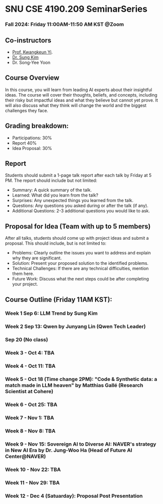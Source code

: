# SNU CSE 4190.209 SeminarSeries
### Fall 2024: Friday 11:00AM-11:50 AM KST @Zoom

## Co-instructors
* [Prof. Kwangkeun Yi](https://cse.snu.ac.kr/people/faculty/41).
* [Dr. Sung Kim](https://scholar.google.com/citations?user=JE_m2UgAAAAJ&hl=en)
* Dr. Song-Yee Yoon 

## Course Overview
In this course, you will learn from leading AI experts about their insightful ideas. The course will cover their thoughts, beliefs, and concepts, including their risky but impactful ideas and what they believe but cannot yet prove. It will also discuss what they think will change the world and the biggest challenges they face.


## Grading breakdown:

* Participations: 30%
* Report 40%
* Idea Proposal: 30%

## Report
Students should submit a 1-page talk report after each talk by Friday at 5 PM. The report should include but not limited:
* Summary: A quick summary of the talk.
* Learned: What did you learn from the talk?
* Surprises: Any unexpected things you learned from the talk.
* Questions: Any questions you asked during or after the talk (if any).
* Additional Questions: 2-3 additional questions you would like to ask.

## Proposal for Idea (Team with up to 5 members)
After all talks, students should come up with project ideas and submit a proposal. This should include, but is not limited to:
* Problems: Clearly outline the issues you want to address and explain why they are significant.
* Solution: Present your proposed solution to the identified problems.
* Technical Challenges: If there are any technical difficulties, mention them here.
* Future Work: Discuss what the next steps could be after completing your project.

## Course Outline (Friday 11AM KST):

### Week 1 Sep 6: LLM Trend by Sung Kim

### Week 2 Sep 13: Qwen by Junyang Lin (Qwen Tech Leader)

### Sep 20 (No class)

### Week 3 - Oct 4: TBA
### Week 4 - Oct 11: TBA
### Week 5 - Oct 18 (Time change 2PM): "Code & Synthetic data: a match made in LLM heaven" by Matthias Gallé (Research Scientist at Cohere)
### Week 6 - Oct 25: TBA
### Week 7 - Nov 1: TBA
### Week 8 - Nov 8: TBA
### Week 9 - Nov 15: Sovereign AI to Diverse AI: NAVER's strategy in New AI Era by Dr. Jung-Woo Ha (Head of Future AI Center@NAVER)
### Week 10 - Nov 22: TBA
### Week 11 - Nov 29: TBA
### Week 12 - Dec 4 (Satuarday): Proposal Post Presentation
